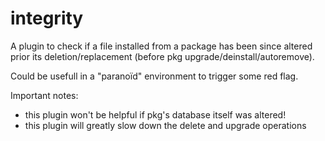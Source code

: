 # integrity

A plugin to check if a file installed from a package has been since altered prior its deletion/replacement (before pkg upgrade/deinstall/autoremove).

Could be usefull in a "paranoïd" environment to trigger some red flag.

Important notes:

* this plugin won't be helpful if pkg's database itself was altered!
* this plugin will greatly slow down the delete and upgrade operations
